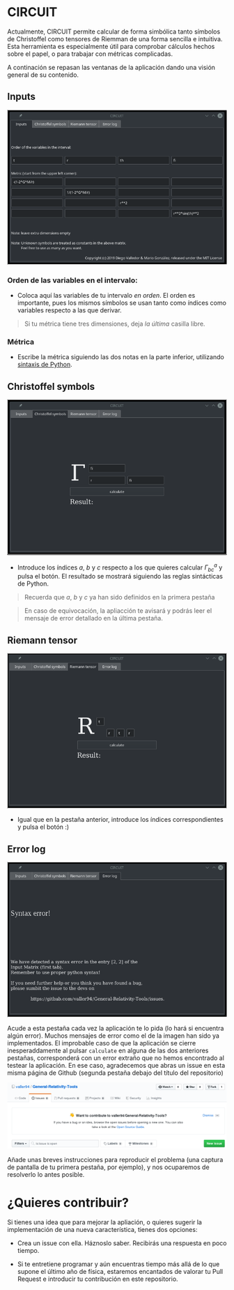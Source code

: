 # CIRCUIT


Actualmente, CIRCUIT permite calcular de forma simbólica tanto símbolos de Christoffel como tensores de Riemman de una forma sencilla e intuitiva. Esta herramienta es especialmente útil para comprobar cálculos hechos sobre el papel, o para trabajar con métricas complicadas.

A continación se repasan las ventanas de la aplicación dando una visión general de su contenido.


## Inputs

![tab0](./images/tab0.png)

### Orden de las variables en el intervalo:

  - Coloca aquí las variables de tu intervalo *en orden*. El orden es importante, pues los mismos símbolos se usan tanto como índices como variables respecto a las que derivar. 

  > Si tu métrica tiene tres dimensiones, deja *la última* casilla libre.

### Métrica
  
  - Escribe la métrica siguiendo las dos notas en la parte inferior, utilizando [sintaxis de Python](https://en.wikibooks.org/wiki/Python_Programming/Basic_Math).


## Christoffel symbols

![tab1](./images/tab1.png)

  - Introduce los índices $a$, $b$ y $c$ respecto a los que quieres calcular $\Gamma^a_{bc}$ y pulsa el botón. El resultado se mostrará siguiendo las reglas sintácticas de Python.

  > Recuerda que $a$, $b$ y $c$ ya han sido definidos en la primera pestaña

  > En caso de equivocación, la apliacción te avisará y podrás leer el mensaje de error detallado en la última pestaña.

## Riemann tensor

![tab2](./images/tab2.png)

  - Igual que en la pestaña anterior, introduce los índices correspondientes y pulsa el botón :) 

## Error log

![tab3](./images/tab3.png)

Acude a esta pestaña cada vez la aplicación te lo pida (lo hará si encuentra algún error). Muchos mensajes de error como el de la imagen han sido ya implementados. El improbable caso de que la aplicación se cierre inesperaddamente al pulsar `calculate` en alguna de las dos anteriores pestañas, corresponderá con un error extraño que no hemos encontrado al testear la aplicación. En ese caso, agradecemos que abras un issue en esta misma página de Github (segunda pestaña debajo del título del repositorio)

![issue](./images/issue.png)

Añade unas breves instrucciones para reproducir el problema (una captura de pantalla de tu primera pestaña, por ejemplo), y nos ocuparemos de resolverlo lo antes posible.

# ¿Quieres contribuir?

Si tienes una idea que para mejorar la apliación, o quieres sugerir la implementación de una nueva característica, tienes dos opciones:

  - Crea un issue con ella. Háznoslo saber. Recibirás una respuesta en poco tiempo.

  - Si te entretiene programar y aún encuentras tiempo más allá de lo que supone el último año de física, estaremos encantados de valorar tu Pull Request e introducir tu contribución en este repositorio.






